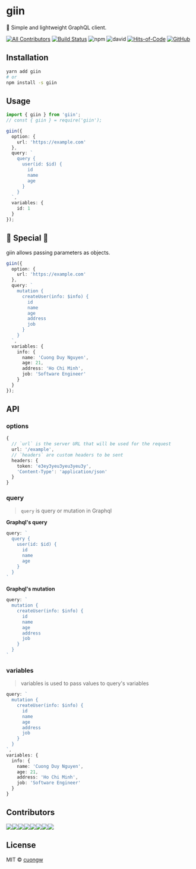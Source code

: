 # giin

🦄 Simple and lightweight GraphQL client.

[![All Contributors](https://img.shields.io/badge/all_contributors-1-orange.svg)](#contributors)
[![Build Status](https://travis-ci.com/cuongw/giin.svg?branch=master)](https://travis-ci.com/cuongw/giin)
![npm](https://img.shields.io/npm/v/giin.svg)
![david](https://img.shields.io/david/cuongw/giin.svg)
[![Hits-of-Code](https://hitsofcode.com/github/cuongw/giin)](https://hitsofcode.com/view/github/cuongw/giin)
[![GitHub](https://img.shields.io/github/license/cuongw/giin.svg)](https://github.com/cuongw/giin/blob/master/LICENSE)

## Installation

```sh
yarn add giin
# or
npm install -s giin
```

## Usage

```ts
import { giin } from 'giin';
// const { giin } = require('giin');

giin({
  option: {
    url: 'https://example.com'
  },
  query: `
    query {
      user(id: $id) {
        id
        name
        age
      }
    }
  `,
  variables: {
    id: 1
  }
});
```

## 👻 Special 🚧

giin allows passing parameters as objects.

```ts
giin({
  option: {
    url: 'https://example.com'
  },
  query: `
    mutation {
      createUser(info: $info) {
        id
        name
        age
        address
        job
      }
    }
  `,
  variables: {
    info: {
      name: 'Cuong Duy Nguyen',
      age: 21,
      address: 'Ho Chi Minh',
      job: 'Software Engineer'
    }
  }
});
```

## API

### options

```ts
{
  // `url` is the server URL that will be used for the request
  url: '/example',
  // `headers` are custom headers to be sent
  headers: {
    token: 'e3ey3yeu3yeu3yeu3y',
    'Content-Type': 'application/json'
  }
}
```

### query

> `query` is query or mutation in Graphql

**Graphql's query**

```ts
query: `
  query {
    user(id: $id) {
      id
      name
      age
    }
  }
`
```

**Graphql's mutation**

```ts
query: `
  mutation {
    createUser(info: $info) {
      id
      name
      age
      address
      job
    }
  }
`
```

### variables

> variables is used to pass values to query's variables

```ts
query: `
  mutation {
    createUser(info: $info) {
      id
      name
      age
      address
      job
    }
  }
`,
variables: {
  info: {
    name: 'Cuong Duy Nguyen',
    age: 21,
    address: 'Ho Chi Minh',
    job: 'Software Engineer'
  }
}
```

## Contributors

[![](https://sourcerer.io/fame/cuongw/cuongw/giin/images/0)](https://sourcerer.io/fame/cuongw/cuongw/giin/links/0)[![](https://sourcerer.io/fame/cuongw/cuongw/giin/images/1)](https://sourcerer.io/fame/cuongw/cuongw/giin/links/1)[![](https://sourcerer.io/fame/cuongw/cuongw/giin/images/2)](https://sourcerer.io/fame/cuongw/cuongw/giin/links/2)[![](https://sourcerer.io/fame/cuongw/cuongw/giin/images/3)](https://sourcerer.io/fame/cuongw/cuongw/giin/links/3)[![](https://sourcerer.io/fame/cuongw/cuongw/giin/images/4)](https://sourcerer.io/fame/cuongw/cuongw/giin/links/4)[![](https://sourcerer.io/fame/cuongw/cuongw/giin/images/5)](https://sourcerer.io/fame/cuongw/cuongw/giin/links/5)[![](https://sourcerer.io/fame/cuongw/cuongw/giin/images/6)](https://sourcerer.io/fame/cuongw/cuongw/giin/links/6)[![](https://sourcerer.io/fame/cuongw/cuongw/giin/images/7)](https://sourcerer.io/fame/cuongw/cuongw/giin/links/7)

## License

MIT © [cuongw](https://github.com/cuongw)
